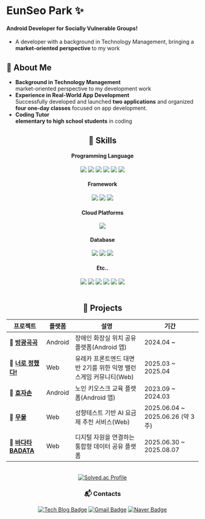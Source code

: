 

# EunSeo Park ✨
#### Android Developer for Socially Vulnerable Groups!
- A developer with a background in Technology Management, bringing a <b> market-oriented perspective </b> to my work


## 📌 About Me
- **Background in Technology Management**
  <br> market-oriented perspective to my development work
- **Experience in Real-World App Development**
  <br> Successfully developed and launched **two applications** and organized **four one-day classes** focused on app development.
- **Coding Tutor**
  <br> **elementary to high school students** in coding


<div align="center">
  
## 🔧 Skills
<div align="center">
  <h4>Programming Language</h4>
  <div>
    <img src="https://img.shields.io/badge/kotlin-0095D5?style=for-the-badge&logo=kotlin&logoColor=white">
    <img src="https://img.shields.io/badge/javascript-F7DF1E?style=for-the-badge&logo=javascript&logoColor=white">
    <img src="https://img.shields.io/badge/dart-0175C2?style=for-the-badge&logo=dart&logoColor=white">
    <img src="https://img.shields.io/badge/java-FF0000?style=for-the-badge&logo=java&logoColor=white">
    <img src="https://img.shields.io/badge/c%2B%2B-00599C?style=for-the-badge&logo=c%2B%2B&logoColor=white">
    <img src="https://img.shields.io/badge/python-3776AB?style=for-the-badge&logo=python&logoColor=white">
  </div>

  <h4>Framework</h4>
  <div>
    <img src="https://img.shields.io/badge/react-61DAFB?style=for-the-badge&logo=react&logoColor=black">
    <img src="https://img.shields.io/badge/springboot-6DB33F?style=for-the-badge&logo=springboot&logoColor=white">
    <img src="https://img.shields.io/badge/flutter-02569B?style=for-the-badge&logo=flutter&logoColor=white">
  </div>

  <h4>Cloud Platforms</h4>
  <div>
    <img src="https://img.shields.io/badge/firebase-FFCA28?style=for-the-badge&logo=firebase&logoColor=white">
  </div>

  <h4>Database</h4>
  <div>
    <img src="https://img.shields.io/badge/mysql-4479A1?style=for-the-badge&logo=mysql&logoColor=white">
    <img src="https://img.shields.io/badge/mariaDB-003545?style=for-the-badge&logo=mariaDB&logoColor=white">
    <img src="https://img.shields.io/badge/firebase-FFCA28?style=for-the-badge&logo=firebase&logoColor=white">
  </div>

  <h4>Etc..</h4>
  <div>
    <img src="https://img.shields.io/badge/Postman-FF6C37?style=for-the-badge&logo=postman&logoColor=white">
    <img src="https://img.shields.io/badge/Figma-F24E1E?style=for-the-badge&logo=figma&logoColor=white">
    <img src="https://img.shields.io/badge/Notion-000000?style=for-the-badge&logo=notion&logoColor=white">
    <img src="https://img.shields.io/badge/Slack-4A154B?style=for-the-badge&logo=slack&logoColor=white">
    <img src="https://img.shields.io/badge/Unity-100000?style=for-the-badge&logo=unity&logoColor=white">
    <img src="https://img.shields.io/badge/IntelliJ_IDEA-000000?style=for-the-badge&logo=intellijidea&logoColor=white">
  </div>
</div>

<br>

## 🐔 Projects
| 프로젝트 | 플랫폼 | 설명 | 기간 |
|----------|--------|------|------|
| 🚻 [**방광곡곡**](https://github.com/arty0928/DisabledToilet_Android.git) | Android | 장애인 화장실 위치 공유 플랫폼(Android 앱) | 2024.04 ~ |
| 👊 [**너로 정했다!**](https://github.com/arty0928/Oh-no-its-me.git) | Web    | 유레카 프론트엔드 대면반 2기를 위한 익명 밸런스게임 커뮤니티(Web) | 2025.03 ~ 2025.04 |
| 👴 [**효자손**](https://github.com/arty0928/Dream_Android.git) | Android | 노인 키오스크 교육 플랫폼(Android 앱) | 2023.09 ~ 2024.03 |
| 🐙 [**무물**](https://github.com/arty0928/moo-mool) | Web | 성향테스트 기반 AI 요금제 추천 서비스(Web) | 2025.06.04 ~ 2025.06.26 (약 3주) |
| 🌊 [**바다타 BADATA**](https://github.com/Ureca-Final-Project-Team2/fe_badata) | Web | 디지털 자원을 연결하는 통합형 데이터 공유 플랫폼 | 2025.06.30 ~ 2025.08.07 |

<br>


<div align="center">
  <a href="https://solved.ac/arty0928/">
    <img src="http://mazassumnida.wtf/api/v2/generate_badge?boj=arty0928" alt="Solved.ac Profile">
  </a>
</div>

### :mailbox_with_mail: Contacts
[![Tech Blog Badge](http://img.shields.io/badge/-Tech%20blog-black?style=flat-square&logo=github&link=https://arty6848.tistory.com/)](https://arty6848.tistory.com/)
[![Gmail Badge](https://img.shields.io/badge/Gmail-d14836?style=flat-square&logo=Gmail&logoColor=white&link=mailto:arty0928@gmail.com)](mailto:arty0928@gmail.com)
[![Naver Badge](https://img.shields.io/badge/Naver-03C75A?style=flat-square&logo=Naver&logoColor=white&link=mailto:rlatngus1691@naver.com)](mailto:arty6848@naver.com)

</div>
